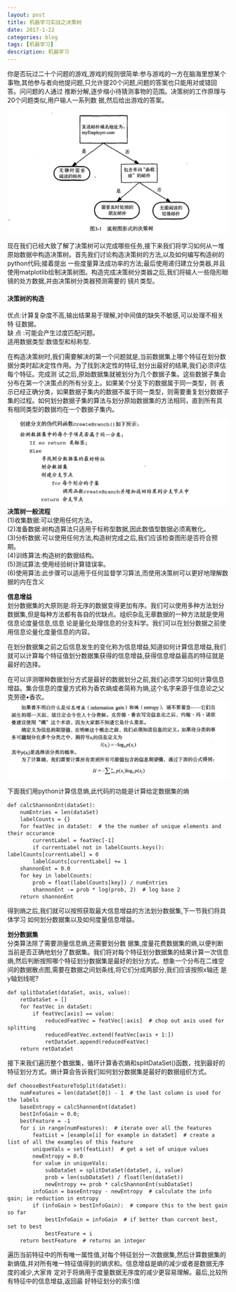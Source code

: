 ```yaml
---
layout: post
title: 机器学习实战之决策树
date: 2017-1-22
categories: blog
tags: [机器学习]
description: 机器学习
---
```


你是否玩过二十个问题的游戏,游戏的规则很简单:参与游戏的一方在脑海里想某个事物,其他参与者向他提问题,只允许提20个问题,问题的答案也只能用对或错回答。问问题的人通过 推断分解,逐步缩小待猜测事物的范围。决策树的工作原理与20个问题类似,用户输人一系列数 据,然后给出游戏的答案。    

![](https://raw.githubusercontent.com/whuhan2013/myImage/master/machingLearingAction/chapter3/p1.png)

现在我们已经大致了解了决策树可以完成哪些任务,接下来我们将学习如何从一堆原始数据中构造决策树。首先我们讨论构造决策树的方法,以及如何编写构造树的python代码;接着提出 一些度量算法成功率的方法;最后使用递归建立分类器,并且使用matplotlib绘制决策树图。构造完成决策树分类器之后,我们将输人一些隐形眼镜的处方数据,并由决策树分类器预测需要的 镜片类型。    

#### 决策树的构造      
优点:计算复杂度不高,输出结果易于理解,对中间值的缺失不敏感,可以处理不相关特 征数据。           
缺 点 :可能会产生过度匹配问题。            
适用数据类型:数值型和标称型.     

在构造决策树时,我们需要解决的第一个问题就是,当前数据集上哪个特征在划分数据分类时起决定性作用。为了找到决定性的特征,划分出最好的结果,我们必须评估每个特征。完成测 试之后,原始数据集就被划分为几个数据子集。这些数据子集会分布在第一个决策点的所有分支上。如果某个分支下的数据属于同一类型，则
表示已经正确分类，如果数据子集内的数据不属于同一类型，则需要重复划分数据子集的过程。如何划分数据子集的算法与划分原始数据集的方法相同，直到所有具
有相同类型的数据均在一个数据子集内。      

![](https://raw.githubusercontent.com/whuhan2013/myImage/master/machingLearingAction/chapter3/p2.png)                                                                                                                   
**决策树一般流程**              
(1)收集数据:可以使用任何方法。          
(2)准备数据:树构造算法只适用于标称型数据,因此数值型数据必须离散化。        
(3)分析数据:可以使用任何方法,构造树完成之后,我们应该检查图形是否符合预期。           
(4)训练算法:构造树的数据结构。        
(5)测试算法:使用经验树计算错误率。            
(6)使用算法:此步骤可以适用于任何监督学习算法,而使用决策树可以更好地理解数据的内在含义

**信息增益**        
划分数据集的大原则是:将无序的数据变得更加有序。我们可以使用多种方法划分数据集,但是每种方法都有各自的优缺点。组织杂乱无章数据的一种方法就是使用信息论度量信息,信息 论是量化处理信息的分支科学。我们可以在划分数据之前使用信息论量化度量信息的内容。      

在划分数据集之前之后信息发生的变化称为信息增益,知道如何计算信息增益,我们就可以计算每个特征值划分数据集获得的信息增益,获得信息增益最高的特征就是最好的选择。                

在可以评测哪种数据划分方式是最好的数据划分之前,我们必须学习如何计算信息增益。集合信息的度量方式称为香农熵或者简称为熵,这个名字来源于信息论之父克劳德•香农。       
![](https://raw.githubusercontent.com/whuhan2013/myImage/master/machingLearingAction/chapter3/p3.png)

下面我们用python计算信息熵,此代码的功能是计算给定数据集的熵

```
def calcShannonEnt(dataSet):
    numEntries = len(dataSet)
    labelCounts = {}
    for featVec in dataSet:  # the the number of unique elements and their occurance
        currentLabel = featVec[-1]
        if currentLabel not in labelCounts.keys(): labelCounts[currentLabel] = 0
        labelCounts[currentLabel] += 1
    shannonEnt = 0.0
    for key in labelCounts:
        prob = float(labelCounts[key]) / numEntries
        shannonEnt -= prob * log(prob, 2)  # log base 2
    return shannonEnt
```

得到熵之后,我们就可以按照获取最大信息增益的方法划分数据集,下一节我们将具体学习 如何划分数据集以及如何度量信息增益。       

**划分数据集**          
分类算法除了需要测量信息熵,还需要划分数 据集,度量花费数据集的熵,以便判断当前是否正确地划分了数据集。我们将对每个特征划分数据集的结果计算一次信息熵,然后判断按照哪个特征划分数据集是最好的划分方式。想象一个分布在二维空间的数据散点图,需要在数据之间划条线,将它们分成两部分,我们应该按照x轴还 是y轴划线呢?          

```
def splitDataSet(dataSet, axis, value):
    retDataSet = []
    for featVec in dataSet:
        if featVec[axis] == value:
            reducedFeatVec = featVec[:axis]  # chop out axis used for splitting
            reducedFeatVec.extend(featVec[axis + 1:])
            retDataSet.append(reducedFeatVec)
    return retDataSet
```

接下来我们遍历整个数据集，循环计算香农熵和splitDataSet()函数，找到最好的特征划分方式。熵计算会告诉我们如何划分数据集是最好的数据组织方式。     
```
def chooseBestFeatureToSplit(dataSet):
    numFeatures = len(dataSet[0]) - 1  # the last column is used for the labels
    baseEntropy = calcShannonEnt(dataSet)
    bestInfoGain = 0.0;
    bestFeature = -1
    for i in range(numFeatures):  # iterate over all the features
        featList = [example[i] for example in dataSet]  # create a list of all the examples of this feature
        uniqueVals = set(featList)  # get a set of unique values
        newEntropy = 0.0
        for value in uniqueVals:
            subDataSet = splitDataSet(dataSet, i, value)
            prob = len(subDataSet) / float(len(dataSet))
            newEntropy += prob * calcShannonEnt(subDataSet)
        infoGain = baseEntropy - newEntropy  # calculate the info gain; ie reduction in entropy
        if (infoGain > bestInfoGain):  # compare this to the best gain so far
            bestInfoGain = infoGain  # if better than current best, set to best
            bestFeature = i
    return bestFeature  # returns an integer
```

遍历当前特征中的所有唯一属性值,对每个特征划分一次数据集,然后计算数据集的新熵值,并对所有唯一特征值得到的熵求和。信息增益是熵的减少或者是数据无序度的减少,大家肯 定对于将熵用于度量数据无序度的减少更容易理解。最后,比较所有特征中的信息增益,返回最 好特征划分的索引值


                                                                                                                                                                                                                                                                                    
                                                                                                                                            
